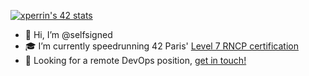 [![xperrin's 42 stats](https://badge42.vercel.app/api/v2/clatkfgir00060gmge62rmzid/stats?cursusId=21&coalitionId=2)](https://github.com/JaeSeoKim/badge42)

- 👋 Hi, I’m @selfsigned
- 🎓 I’m currently speedrunning 42 Paris' [Level 7 RNCP certification](https://www.francecompetences.fr/recherche/rncp/36137/)
- 💼 Looking for a remote DevOps position, [get in touch!](https://www.linkedin.com/in/selfsigned/)
